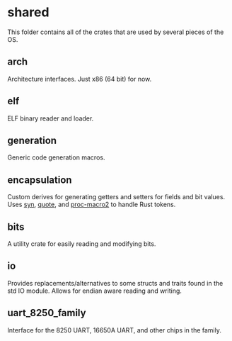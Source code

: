 # shared
This folder contains all of the crates that are used by several pieces of the OS.
## arch
Architecture interfaces. Just x86 (64 bit) for now.
## elf
ELF binary reader and loader.
## generation
Generic code generation macros.
## encapsulation
Custom derives for generating getters and setters for fields and bit values. Uses [syn](https://github.com/dtolnay/syn), [quote](https://github.com/dtolnay/quote), and [proc-macro2](https://github.com/alexcrichton/proc-macro2) to handle Rust tokens.
## bits
A utility crate for easily reading and modifying bits.
## io
Provides replacements/alternatives to some structs and traits found in the std IO module. Allows for endian aware reading and writing.
## uart_8250_family
Interface for the 8250 UART, 16650A UART, and other chips in the family.